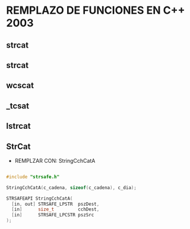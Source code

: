 

# REMPLAZO DE FUNCIONES EN C++ 2003

## strcat   
## strcat 
## wcscat 
## _tcsat
## lstrcat
## StrCat 

* REMPLZAR CON: StringCchCatA

```C++

#include "strsafe.h" 

StringCchCatA(c_cadena, sizeof(c_cadena), c_dia);

STRSAFEAPI StringCchCatA(
  [in, out] STRSAFE_LPSTR  pszDest,
  [in]      size_t         cchDest,
  [in]      STRSAFE_LPCSTR pszSrc
);

```